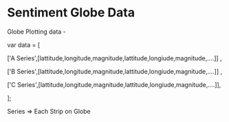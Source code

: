 # Sentiment Globe Data

Globe Plotting data - 

var data = [ 

['A Series',[lattitude,longitude,magnitude,lattitude,longiude,magnitude,....]] , 

['B Series',[lattitude,longitude,magnitude,lattitude,longiude,magnitude,....]] ,

['C Series',[lattitude,longitude,magnitude,lattitude,longiude,magnitude,....]],

];

Series => Each Strip on Globe
